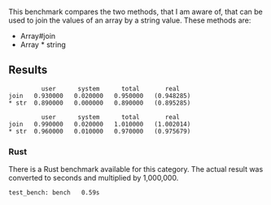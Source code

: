 This benchmark compares the two methods, that I am aware of, that can be used to join the values of an array by a string value. These methods are:
* Array#join
* Array * string

## Results
```
         user      system      total       real
join   0.930000   0.020000   0.950000   (0.948285)
* str  0.890000   0.000000   0.890000   (0.895285)
```

```
         user      system      total       real
join   0.990000   0.020000   1.010000   (1.002014)
* str  0.960000   0.010000   0.970000   (0.975679)
```

### Rust
There is a Rust benchmark available for this category. The actual result was converted to seconds and multiplied by 1,000,000.

```
test_bench: bench   0.59s
```